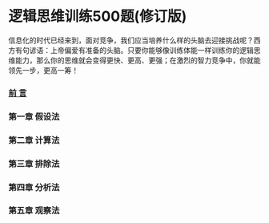 # 逻辑思维训练500题(修订版)


信息化的时代已经来到，面对竞争，我们应当培养什么样的头脑去迎接挑战呢？西方有句谚语：上帝偏爱有准备的头脑。只要你能够像训练体能一样训练你的逻辑思维能力，那么你的思维就会变得更快、更高、更强；在激烈的智力竞争中，你就能领先一步，更高一筹！



### [前 言](logical-thought/前言.md)

### 第一章 假设法

### 第二章 计算法

### 第三章 排除法

### 第四章 分析法

### 第五章 观察法


